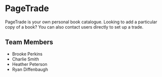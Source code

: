 # PageTrade 

PageTrade is your own personal book catalogue. Looking to add a particular copy of a book? You can also contact users directly to set up a trade. 

## Team Members 
<ul>
<li>Brooke Perkins</li>
<li>Charlie Smith</li>
<li>Heather Peterson</li>
<li>Ryan Diffenbaugh</li>
</ul>
